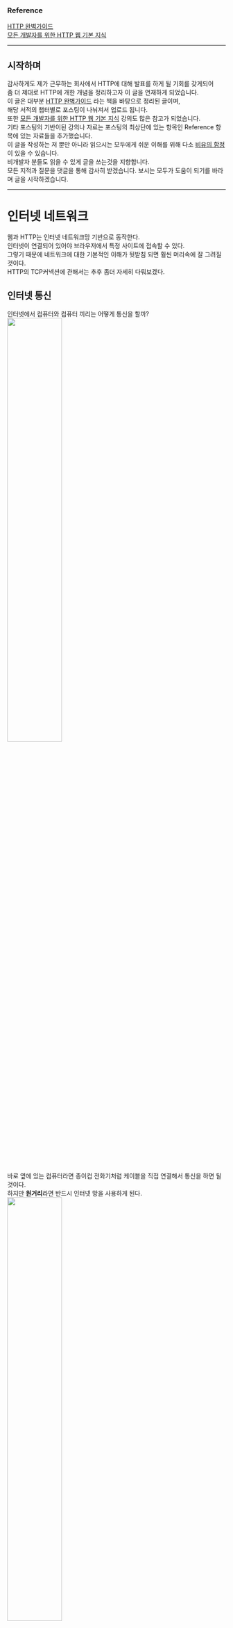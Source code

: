 ### Reference

[HTTP 완벽가이드](http://m.yes24.com/goods/detail/15381085)  
[모든 개발자를 위한 HTTP 웹 기본 지식](https://www.inflearn.com/course/http-웹-네트워크/dashboard)
___
## 시작하며

감사하게도 제가 근무하는 회사에서 HTTP에 대해 발표를 하게 될 기회를 갖게되어  
좀 더 제대로 HTTP에 개한 개념을 정리하고자 이 글을 연재하게 되었습니다.  
이 글은 대부분 [HTTP 완벽가이드](http://m.yes24.com/goods/detail/15381085) 라는 책을 바탕으로 정리된 글이며,  
해당 서적의 챕터별로 포스팅이 나눠져서 업로드 됩니다.  
또한 [모든 개발자를 위한 HTTP 웹 기본 지식](https://www.inflearn.com/course/http-웹-네트워크/dashboard) 강의도 많은 참고가 되었습니다.   
기타 포스팅의 기반이된 강의나 자료는 포스팅의 최상단에 있는 항목인 Reference 항목에 있는 자료들을 추가했습니다.   
이 글을 작성하는 저 뿐만 아니라 읽으시는 모두에게 쉬운 이해를 위해 다소 [비유의 함정](https://m.blog.naver.com/mal2010/120135875306) 이 있을 수 있습니다.  
비개발자 분들도 읽을 수 있게 글을 쓰는것을 지향합니다.  
모든 지적과 질문을 댓글을 통해 감사히 받겠습니다. 보시는 모두가 도움이 되기를 바라며 글을 시작하겠습니다.
___
# 인터넷 네트워크

웹과 HTTP는 인터넷 네트워크망 기반으로 동작한다.  
인터넷이 연결되어 있어야 브라우저에서 특정 사이트에 접속할 수 있다.  
그렇기 때문에 네트워크에 대한 기본적인 이해가 뒷받침 되면 훨씬 머리속에 잘 그려질것이다.  
HTTP의 TCP커넥션에 관해서는 추후 좀더 자세히 다뤄보겠다.

## 인터넷 통신

인터넷에서 컴퓨터와 컴퓨터 끼리는 어떻게 통신을 할까?  
<img width="50%" src="https://drive.google.com/uc?id=1e0cMhWmYakkauAyTJ7DIV3MSIasrtlUJ">

바로 옆에 있는 컴퓨터라면 종이컵 전화기처럼 케이블을 직접 연결해서 통신을 하면 될것이다.  
하지만 **원거리**라면 반드시 인터넷 망을 사용하게 된다.  
<img width="50%" src="https://drive.google.com/uc?id=173M8zg8YpY112KF2LBSN-s8Vc7v9TLrY">

인터넷은 저렇게 간단한 아이콘으로 표시되곤 하는데,  
사실 굉장히 많은 노드들이 엮여있는 복잡한 구조로 되어있다.  

<img width="70%" src="https://drive.google.com/uc?id=12xXkkd2-2edBr8VeWqwgVhrQRWapS7_p" >

출처: [모든 개발자를 위한 HTTP 웹 기본 지식](https://www.inflearn.com/course/http-웹-네트워크/dashboard)

노드는 네트워크에 연결되어 있는 1개 1개의 기계라고 생각하면 된다.  
수많은 노드들로 얽혀있는데 어떻게 전달해야할 데이터를 정확하게 보내줄 수 있을까?  
IP에 대해서 알아보자.

## IP(인터넷 프로토콜)

우선 프로토콜이라는 개념을 알아야 하는데, 우체국을 통해 편지를 보낸다고 가정을 해보자.  
편지를 붙이기 위해 편지 봉투가 필요할 것이며, 편지가 도착할 주소가 필요하고, 그리고 편지의 내용이 필요할 것이다.  
봉투와 우표 그리고 편지를 받는 주소가 필요하며 우체통이나 우체국을 통해 보내는것 처럼  
컴퓨터 끼리도 원활한 통신을 위해 **양식과 규칙의 체계**가 정해져 있는데, 이것을 **프로토콜**이라고 한다.  
즉 인터넷에서도 원활한 통신을 위해서 통일된 규약이 있는데, 이것이 IP, 인터넷 프로토콜이라고 한다.  
IP 주소라고 들어봤는가? 인터넷을 통해 통신을 하는 기기들은 IP의 주소를 부여받게 된다.  
<img width="70%" src="https://drive.google.com/uc?id=1V-aPxEka-T7R0MOxiO1UlbFqghX3nirz">

서버에게 HI라는 메세지를 보내는데, 보내는 컴퓨터는 메세지를 200.200.200.2이라는 목적지 주소를 입력하면,  
각 노드는 200.200.200.2 로 갈수있는 노드를 찾아서 전달해준다.  

<img width="70%" src="https://drive.google.com/uc?id=1dULx-qV3-xARxCN4YHqnG9Z3Vys4rWn2">

받는 서버는 보냈던 컴퓨터인 100.100.100.1이라는 주소를 찾아서 답장을 보낼것이다.  
'나'라는 컴퓨터가 서버에 메세지를 보낸과정과 똑같이 **HI라는 메세지의 출발지를 확인**하고 답장을 해준다.  
따라서 IP의 역할은 지정된 IP주소에 데이터를 전달해주는 역할을 한다. 그러나 IP는 'HI'라는 데이터만 단독적으로 보낼순 없다. 

### IP 패킷

<img width="70%" src="https://drive.google.com/uc?id=14F7cpR1i6D6FShW4ZmVrtrKqp54JSHdj">

패킷은 **택배 박스**라고 생각하면된다.  
우체국에서 택배를 보내본적이 있는가? 용량마다 권장하는 박스의 크기가 있고, 박스에는 우편물 스티커를 붙여야 된다.  
IP패킷또한 마찬가지인데, 전송할 데이터를 **그냥보내는것이 아닌 IP패킷으로 한번 포장**을 한다.  
패킷에는 출발지 IP와 목적지 IP와 그외 기타 정보가 입력되어있다. 따라서 데이터를 보낼때는  
**패킷**이라는 통신 단위로 데이터를 전달한다.  
  
그러나 IP로만 데이터를 주고받기에는 다소 **한계**가 있다.  

### 비연결성

<img width="70%" src="https://drive.google.com/uc?id=1RQQyN5H9ShS8c2Z0RvZxS7K0erLcsLWI">

IP 프로토콜은 서버가 살아있는지 여부와 상관없이 패킷에 데이터를 담아 전송한다.  
비유가 많이 이상하지만, 누군가가 엄청 무거운 물건을 한 건물에 두라고 했는데,  
힘들게 들고갔더니 건물이 철거되고 없는 상황을 상상해보면 된다.  

### 비신뢰성 - 패킷이 유실될 수 있다.

<img width="70%" src="https://drive.google.com/uc?id=1TtGvDFQeihJVhlSXbrxeuJVUSszUwt7p">

인터넷은 결국 여러 서버를 거쳐서 통신을 할 수 밖에 없다.  
메세지가 이동하는 중 갑자기 가는 길목의 해저케이블이 갑자기 상어에게 물어뜯기면 전송하던 패킷은 그대로 유실된다.

### 비신뢰성 - 순서를 보장하지 않는다

보내려는 데이터의 크기가 큰 경우가 있다.  
휴대폰 번호가 하나에 4500바이트라고 예시를 들어보자.(그런 경우는 없다 예시일 뿐)  
패킷은 전송의 부하를 줄이기 위해서 보통 1500바이트 단위로 끊어서 데이터를 전송한다.  

<img width="70%" src="https://drive.google.com/uc?id=1iIc4MQwRAPi9de6eacjq47-WrV1oNciQ">

010과 3333 그리고 7777 각각 1500바이트라면 각각 패킷으로 나눠서 전송을 하게된다.  
각각 패킷을 보냈을 때, 드라마틱하게 순서대로 도착하면 좋겠지만,  

<img width="70%" src="https://drive.google.com/uc?id=1S9PY4NRPxhwDkfwEH_hcB9QAe1yeBIuJ">

아쉽게도 도착하는 순서가 달라지는 경우도 있다. 각 패킷마다 다른 노드를 경유할 탈 수 있기 때문이다.    
IP 프로토콜에는 아무런 순서정보가 없기 때문에 서버는 3333 010 7777 이라는 번호를 전달받을 것이다.

<br>

각각 치명적이지만 이러한것들을 해결해주는것이 바로 TCP 프로토콜이다.

## 인터넷 프로토콜 스택의 4계층

TCP를 알아보기 전에 인터넷은 어떤 프로토콜들을 사용하는지 알아보자.  

<img width="70%" src="https://drive.google.com/uc?id=1DcYDWdUyJv8f1V0S0Ps9GecgK8TWpDRY">

애플리케이션 계층은 TCP와 UDP기반의 프로토콜들이다.  
그리고 전송을 도와주는 계층인 전송계층이 있고, 위에서 설명한 IP가 있는 인터넷 계층이 있다.  
마지막으로 네트워크 인터페이스 계층이 있는데, LAN이라던지 WIFI를 떠올리면 되겠다.  
각 계층이 따로따로 움직이는것이 아닌, 애플리케이션의 프로토콜을 전송계층의 프로토콜에 담고 또 그것을  
인터넷계층에 담고, 네트워크 인터페이스 계층을 통해 인터넷망으로 뻗쳐나간다고 생각하면 된다.  


## TCP

## UDP



## PORT

## DNS

# HTTP 개관

지금 시대는 모든 것을 HTTP로 전송한다. HTML, 이미지, 영상, 파일뿐만 아니라  
앱과 서버가 통신할 때, 또 서버와 서버가 통신할 때도 대부분 HTTP를 사용한다.  
즉 웹으로 통신하는 거의 **모든것들이 HTTP기반**이다.  
이번 포스팅에선 이 HTTP가 뭔지, HTTP는 어떤 방식으로 소통을 하는지,  
그리고 HTTP에서 주로 사용되는 개념은 어떤게 있는지 **개괄적으로** 알아보자.  

## HTTP: 인터넷의 멀티미디어 배달부

<img width="50%" src="https://drive.google.com/uc?id=1G9j_aq70QChzYd2NuMCPszC530284y4V">  

HTTP는 **H**yper**T**ext **T**ransfer **P**rotocol의 약자이다.  
웹에서 클라이언트와 서버 사이에 이루어지는 요청과 응답의 **양식과 규칙의 체계**이다.   
지금 이 글을 보고 잇는 동안에도, 본문의 내용뿐만 아니라 블로그를 구성하고있는 뼈대 또한  
HTTP를 통해 당신의 브라우저에 도착했을것이며, 수 많은 이미지, HTML페이지,  
텍스트파일, 동영상, 음성파일 등이 인터넷을 항해 중 이다.  
이 HTTP는 데이터가 지구 반대편에서 오더라도 **정보가 손상되거나 순서가 섞이지 않음**을 보장한다.  
어떤 원리로 이러한것들을 보장하는지는 다른 추후 자세히 다루도록 하겠다.  

## 웹 클라이언트와 서버

웹 컨텐츠는 웹 **서버**에 존재한다. 웹 서버는 **HTTP**로 의사소통하기 때문에  
보통 **HTTP 서버**라고 불린다. 이 서버는 인터넷의 **데이터를 저장**하고,  
HTTP 클라이언트가 **요청한 데이터를 제공**한다.  

<img width="50%" src="https://drive.google.com/uc?id=1L4KkhgX4PTwtqse7QUeOJ5T6QLjSyUlq">   

위 그림과 같이 클라이언트는 필요한 데이터가 있을 때 서버에게 **요청**을 하고,  
서버는 요청받은 내용에 따라 필요한 데이터를 실어서 **응답**을 준다.  
물론 해당하는 데이터를 찾지 못하거나 요청이 올바르지 않다면 그에 따라 응답을 준다.  

## 리소스

리소스는 웹 컨텐츠를 이루는 **자원**이다. 이미지, 동영상, 텍스트파일 등 모든게 리소스에 해당한다.  
웹 클라이언트와 서버 목차에 사용된 그림에서, index.html문서를 원한다고 클라이언트가 요청을 하고있다.  
요청받아서 응답과 함께 주는 html파일 또한 리소스에 해당한다.  
우리가 사용하는 웹앱의 화면들은 서버에서 **응답받은 리소스**들로 구성되어 있다.  

## 미디어 타입

인터넷은 수많은 종류의 데이터 타입(jpg, txt, wmv등)을 가진 리소스를 다룬다.  
이것들을 구분하기 위해서 HTTP는 **MIME(Multipurpose Internet Mail Extensions)타입** 이라는  
데이터 포맷을 가진다. 이것은 원래 **각기 다른 전자메일 시스템 사이**에서 메세지가 오갈 때 겪는 문제점을 해결하기  
위해 설계 되었지만, 이메일에서도 워낙 잘 작동했기 때문에 HTTP에서도 이러한 방식을 채택하여 컨텐츠를 구분한다.  

<img width="50%" src="https://drive.google.com/uc?id=1PG0lrX0rv3aIDZ4Ww3LKyG277KEft2lH">

유튜브에서 동영상을 불러올 때 http메세지를 가져왔다.  
위 메세지와 같이 어떤 데이터타입인지 라벨을 붙여주고, 응답을 받은 브라우저는 다룰 수 있는 데이터인지 확인한다.  

- HTML로 작성된 텍스트 문서는 text/html 라벨이 붙는다.
- plain ASCII 텍스트 문서는 text/plain 라벨이 붙는다.
- JPEG 이미지는 image/jpeg가 붙는다.
- JSON은 application/json이 붙는다.

이 외에도 수 많은 MIME타입이 있다.  
[MDN-MIME타입](https://developer.mozilla.org/ko/docs/Web/HTTP/Basics_of_HTTP/MIME_types)

## URI (Uniform Resource Identifier)

서버에 있는 리소스는 각자 이름을 가지고있다.  
클라이언트는 필요한 리소스를 **지목**해서 요청을 해야하는데, 지목할 리소스는 각자 식별할 수 있는 주소나 이름이 있어야 한다.  
예를 들어 아이폰12를 택배로 주문을 시켰는데 아이패드가 택배로 오면 안되기 때문이다.(ㄱㅇㄷ)  

리소스를 **구분**하는 방법에는 아래 그림과 같이 크게 두가지로 분류된다.  
<img width="50%" src="https://drive.google.com/uc?id=1zPs--NgoeeFI-PJyIJIB13R6-j7HlcYx">  

### URL (Uniform Resource Locator)

가장 널리쓰이고 흔한 행태이며 서버의 한 리소스에 대한 구체적인 **위치**를 서술한다.  
URL은 리소스가 정확히 어디에 있고 어떻게 접근할 수 있는지 구체적으로 알려준다.  
오늘날 대부분의 URI는 URL이다.

<img width="80%" src="https://drive.google.com/uc?id=154Qx6MG3ckgvuY_5-Y2JfmPe3S9q3iT4">

**네이버**에서 **webtoon**에 위치해 있는 **titleId가 602910**을 가진 리소스이다.  
titleId만 살짝 바꾸면, 다른 웹툰을 가져오거나 유효하지 않은 웹툰이라고 할것이다.  
위와 같이 어떻게 리소스의 정확한 위치와 접근방법을 표현하는지 상용되는 URL을 보면 알 수 있다.

### URN (Uniform Resource Name)

또다른 구분 방식인 URN은 리소스의 **위치에 영향을 받지 않는 고유한 이름**이다.  
이러한 독립적인 URN은 리소스를 다른 위치로 옮기더라도 문제없이 찾아낼 수 있다.  

<img width="50%" src="https://drive.google.com/uc?id=1Ntkpl9xN8BB2C_CQNOVHP-7tdjv0qJDC">  

위 그림과 같이 URN또한 고유한 체계가 있다. 하지만 URN은 여전히 실험 중인 상태고,  
아직 널리 채택되지 않았다. 그래서 통상적인 관래로 URI와 URL을 같은 의미로 주로 사용중이다.  

## 트랜잭션

<img width="50%" src="https://drive.google.com/uc?id=1vRggrvOquLilTo0eKkFoxXSK39sMv0ZT">  

보통 트랜잭션이라고 하면 데이터베이스에서의 트랜잭션을 떠올리는데,  
트랜잭션의 사전적 의미는 일련된 작업이라는 뜻이다.  
HTTP에는 클라이언트가 서버에서 보내는 **요청 명령**과 서버에서 클라이언트에게 응답해주는 **응답 결과**  
가 있는데, HTTP트랜잭션은 이러한 **하나의 특정 요청과 그 요청에 해당하는 하나의 응답메세지의 묶음**을 의미한다.  

## 메서드

클라이언트는 단지 리소스를 불러오기만 하지는 않을것이다.  
지금 이 글의 작성을 마치고 등록을 누르면 이 글에 해당하는 리소스들을 서버에 **등록**을 해야 할 것이고,  
서버는 내가 올린 글을 저장을 할것이다.  
그렇기에 단순히 리소스를 불러오는것과, 등록을 하는 **행위는 구분**되어져야 한다.  
HTTP는 이러한 행위를 **메서드**를 통해 구분하고 있다.  

|HTTP 메서드|설명|
|---|---|
|GET|서버에서 클라이언트로 지정한 리소스를 보내라|
|PUT|지정한 이름의 리소스 **전체**를 보낸 데이터로 바꿔라|
|PATCH|지정한 이름의 리소스의 **일부**를 보낸 데이터로 바꿔라|
|DELETE|지정한 리소스를 서버에서 삭제해라|
|POST|지금 보내는 데이터를 서버에 등록하라(리소스 등록외에 다양한 행위를 대변할 수 있음)|

## 상태코드

서버에서 응답하는 모든 HTTP 응답 메세지는 상태 코드와 함께 반환된다.  
상태코드는 서버가 클라이언트에게 요청이 성공했는지 아니면 실패했는지 또는 추가적인 조치가 필요한지 알려준다.  
아래 사진은 흔히 볼 수 있는 404 Not Found이다.  

<img width="50%" src="https://drive.google.com/uc?id=1jqAtBibNNwt2HA9YxVmCCz8OAJKDLEuY">  

Not Found라는 메세지가 뜻하는 바와 같이 URL에 해당하는 리소스를 찾을 수 없을 때 응답하는 코드다.  
정상적으로 접속이 되는 홈페이지로 들어가서 브라우저 개발자 콘솔을 (F12) 켜보자.  
그리고 네트워크 탭을 열어보면, 200으로 된 응답들이 여러개 있을것이다.  
페이지 하나를 로드하기위한 리소스들의 요청에대한 응답들이다.

<img width="50%" src="https://drive.google.com/uc?id=1M3d-Utl2OsWBgpXFgomUvpUm6Sw8GYUk">  

위와같이 리소스에 대한 요청이 성공하면 200번대 코드를 보내준다.  
각 응답 코드의 100의자리 수 마다 통용되는 의미가 있다.  


|HTTP 상태코드|설명|
|---|---|
|100번대|요청이 수신되어 처리중 (거의 사용하지 않는다.)|
|200번대|요청 정상 처리|
|300번대|요청을 완료하려면 추가 행동이 필요|
|400번대|클라이언트 오류, 잘못된 접근이나 문법등으로 요청을 수행할 수 없음|
|500번대|서버 오류, 서버가 다운됐거나 서버가 정상 요청을 처리하지 못함|

지금은 개괄적으로만 이해를 하고 추후 좀 더 자세히 알아보자.

## HTTP 메시지

HTTP 요청과 응답 메시지의 구조를 지금은 가볍게 들여다 보자. 추후에 더 자세히 다룰 예정이다.  
HTTP 메시지는 단순 줄 단위의 문자열이다. 즉, **줄바꿈으로 내용을 구분**하고있다.  
당연히 아무렇게나 보내는것이 아닌 양식을 가지고 있다.  

<img src="https://drive.google.com/uc?id=1_ygZ8a1lTJQO1ibGr3uAcVT3_5FO6SCi">  

### 시작줄

HTTP 메시지의 첫 줄은 시작줄로, **요청**이라면 행위를 나타내는 **메서드**로 시작하고,  
**응답**이라면 요청에 대해서 어떤 결과가 일어났는지 상태코드와 함께 알려준다.  
위 그림과 같은 경우에는 POST요청을 보냈지만 서버에서는 403코드를 보내며 접근을 제한하는 응답을 보냈다.  

### 헤더 

시작줄 바로 다음줄에는 0개 이상의 헤더 필드가 이어진다.  
각 헤더 필드는 콜론(:)으로 구분되는 하나의 이름과 하나의 값으로 줄바꿈으로 구분한다.  
다른 헤더를 추가할때 한줄을 더하는 식으로 이루어진다.  

### 빈줄

헤더와 본문을 구분하기 위한 빈 줄이 있다.  
메세지 가운데 빈줄이 있으면 빈 줄 **상단에는 시작줄과 헤더**가 있고,  
**하단에는 본문**을 담고있다.

### 본문

빈 줄 다음에는 어떤 종류의 데이터든 들어갈 수 있는 메시지 본문이 **필요에 따라** 올 수 있다.  
헤더와는 달리 지켜지는 양식이 없으며, 임이의 데이터를 포함할 수 있다(이미지, 오디오, 비디오 등).  
물론 단순 텍스트도 포힘할 수 있다.  

[comment]: <> (## TCP)

[comment]: <> (HTTP 만으로는 서버와 어떠한것도 주고 받을 수 없다.  )

[comment]: <> (그렇다면 HTTP 메세지는 어떤 방식으로 주고받을 수 있을까?  )

[comment]: <> (바로 앞서 설명했던 TCP라는 프로토콜의 도움을 받아서 HTTP 메시지를 감싸서 서버로 전달하는것이다.)

[comment]: <> (- 오류 없는 데이터 전송)

[comment]: <> (- 순서에 맞는 전달&#40;언제나 보낸 순서대로 도착&#41;)

[comment]: <> (- 조각나지 않는 데이터 스트림&#40;언제든 어떤 크기로든 보낼 수 있다.&#41;  )

[comment]: <> (  + 예를들어 500mb짜리 데이터를 보낼 때 오류가 생겨서 210mb만 저장된다던지 하는것을 방지해준다.)

[comment]: <> (TCP는 인터넷 브라우저가 아닌 우리의 운영체제가 관리해서 만든다.  )

[comment]: <> (우선 TCP라는 단어와 보장하는 내용에 대해서만 인지를 하고  )

[comment]: <> (TCP가 무엇인지와 어떻게 메시지를 전달하는지는 추후에 더 자세히 다뤄보도록 하자.  )

## 프로토콜 버전

대부분의 서버는 현재의 HTTP 버전인 1.1의 스펙을 사용중이다. 그러나 여전히 1.0스펙이 쓰이는곳이 간혹있다.  
1.0과 1.1은 기존의 구조적 결함을 교정하고, 두드러진 성능 최적화, 잘못된 기능 제거에 집중했다.  
그리고 1.1의 성능 문제를 개선하기 위해 2.0은 2015년에 공식적으로 발표가 되었고, 각종 해외사이트나,  
우리나라 다수 커뮤니티 등에서 사용중이다. [적용된 사이트](https://namu.wiki/w/HTTP/2#s-5)  

## 웹의 구성요소

기본적인 요청과 응답을 담당하는 웹 애플리케이션(웹 브라우저와 웹 서버) 말고도 인터넷과 상호작용을 하는  
애플리케이션은 많다. **각각 간략하게만** 알아보고 추후에 더 자세히 다뤄보자.  

### 프록시

<img src="https://drive.google.com/uc?id=1RFp-DvtuO_PFTF1608Bi7O9aDzkn3ec7">

프록시는 위 그림과 같이 서버와 클라이언트 사이에 위치하여, 클라이언트의 모든 HTTP요청을 받아서  
서버에 **사용자대신** 전달한다. 주로 보안을 위해서 사용되고, 요청과 응답을 필터링하거나,  
무엇인가를 다운받을 때, 바이러스를 미리 검출하고, 유해사이트를 차단하는데에도 사용된다.

### 캐시

캐시는 클라이언트와 비슷하게 서버와 클라이언트 사이에 위치한다.  
다만, **자주 찾는 내용을 저장**해놨다가 서버까지 가지않고 대신 전달 해주는 역할을 한다.  
추후 캐싱 기술에 대해서는 더 자세하게 다뤄보도록 하자. 

___
이 외에도 게이트웨이나 터널, 에이전트와 같은 애플리케이션이 있지만,  
추후 다른 포스팅으로 자세하게 다뤄볼 예정이다.